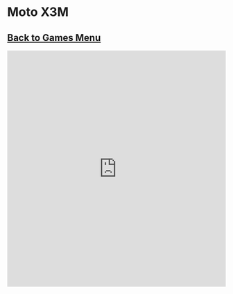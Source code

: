 # Moto X3M
## [Back to Games Menu](https://simatalk.github.io/games)

<iframe width='100%' height='545' src='https://games.cdn.famobi.com/html5games/m/moto-x3m/v100/?fg_domain=play.famobi.com&fg_aid=A1000-1&fg_uid=442157bb-0a48-4e9b-9fa6-e1503f16e8e3&fg_pid=4638e320-4444-4514-81c4-d80a8c662371&fg_beat=832&original_ref=
' frameborder='0' scrolling='no'></iframe>
